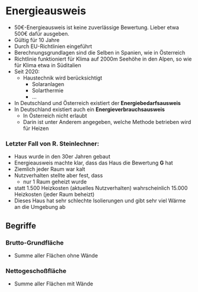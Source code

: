 Energieausweis
====

- 50€-Energieausweis ist keine zuverlässige Bewertung. Lieber etwa 500€ dafür ausgeben.
- Gültig für 10 Jahre
- Durch EU-Richtlinien eingeführt
- Berechnungsgrundlagen sind die Selben in Spanien, wie in Österreich
- Richtlinie funktioniert für Klima auf 2000m Seehöhe in den Alpen, so wie für Klima etwa in Süditalien
- Seit 2020:
    - Haustechnik wird berücksichtigt
        - Solaranlagen
        - Solarthermie
        - ...
- In Deutschland und Österreich existiert der **Energiebedarfsausweis**
- In Deutschland existiert auch ein **Energieverbrauchsausweis**
    - In Österreich nicht erlaubt
    - Darin ist unter Anderem angegeben, welche Methode betrieben wird für Heizen


### Letzter Fall von R. Steinlechner:

- Haus wurde in den 30er Jahren gebaut
- Energieausweis machte klar, dass das Haus die Bewertung **G** hat
- Ziemlich jeder Raum war kalt
- Nutzverhalten stellte aber fest, dass
    - nur 1 Raum geheizt wurde
- statt 1.500 Heizkosten (aktuelles Nutzverhalten) wahrscheinlich 15.000 Heizkosten (jeder Raum beheizt)
- Dieses Haus hat sehr schlechte Isolierungen und gibt sehr viel Wärme an die Umgebung ab


Begriffe
----

### Brutto-Grundfläche
- Summe aller Flächen ohne Wände

### Nettogeschoßfläche
- Summe aller Flächen mit Wände

